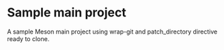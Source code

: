 # Sample main project

A sample Meson main project using wrap-git and patch_directory 
directive ready to clone.
